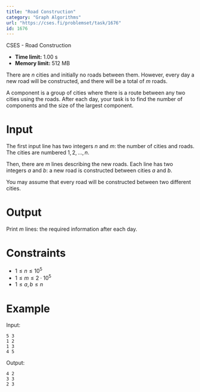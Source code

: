 ```yaml
---
title: "Road Construction"
category: "Graph Algorithms"
url: "https://cses.fi/problemset/task/1676"
id: 1676
---
```


CSES - Road Construction

  * **Time limit:** 1.00 s
  * **Memory limit:** 512 MB

There are $n$ cities and initially no roads between them. However, every day a
new road will be constructed, and there will be a total of $m$ roads.

A component is a group of cities where there is a route between any two cities
using the roads. After each day, your task is to find the number of components
and the size of the largest component.

# Input

The first input line has two integers $n$ and $m$: the number of cities and
roads. The cities are numbered $1,2,\dots,n$.

Then, there are $m$ lines describing the new roads. Each line has two integers
$a$ and $b$: a new road is constructed between cities $a$ and $b$.

You may assume that every road will be constructed between two different
cities.

# Output

Print $m$ lines: the required information after each day.

# Constraints

  * $1 \le n \le 10^5$
  * $1 \le m \le 2 \cdot 10^5$
  * $1 \le a,b \le n$

# Example

Input:

    
    
    5 3
    1 2
    1 3
    4 5
    

Output:

    
    
    4 2
    3 3
    2 3
    


